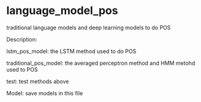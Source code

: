 # language_model_pos
traditional language models and deep learning models to do POS

Description:

lstm_pos_model: the LSTM method used to do POS

traditional_pos_model: the averaged perceptron method and HMM metohd used to POS

test: test methods above

Model: save models in this file
